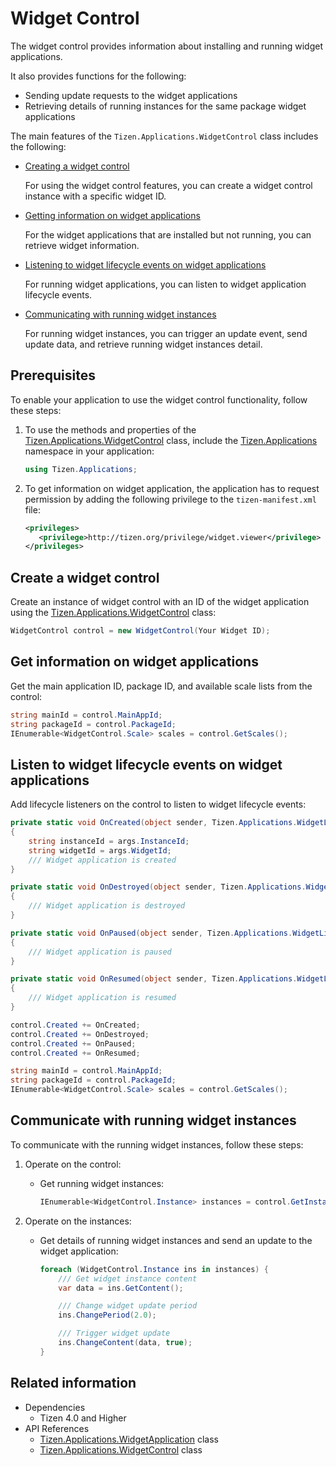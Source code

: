 # Widget Control

The widget control provides information about installing and running widget applications.

It also provides functions for the following:

-   Sending update requests to the widget applications
-   Retrieving details of running instances for the same package widget applications

The main features of the `Tizen.Applications.WidgetControl` class includes the following:

-   [Creating a widget control](#create_instance)

    For using the widget control features, you can create a widget control instance with a specific widget ID.

-   [Getting information on widget applications](#getting_information)

    For the widget applications that are installed but not running, you can retrieve widget information.

-   [Listening to widget lifecycle events on widget applications](#listening_events)

    For running widget applications, you can listen to widget application lifecycle events.

-   [Communicating with running widget instances](#communicating_instances)

    For running widget instances, you can trigger an update event, send update data, and retrieve running widget instances detail.

## Prerequisites

To enable your application to use the widget control functionality, follow these steps:

1.  To use the methods and properties of the [Tizen.Applications.WidgetControl](/application/dotnet/api/TizenFX/latest/api/Tizen.Applications.WidgetControl.html) class, include the [Tizen.Applications](/application/dotnet/api/TizenFX/latest/api/Tizen.Applications.html) namespace in your application:

    ```csharp
    using Tizen.Applications;
    ```

2.  To get information on widget application, the application has to request permission by adding the following privilege to the  `tizen-manifest.xml` file:

    ```XML
    <privileges>
       <privilege>http://tizen.org/privilege/widget.viewer</privilege>
    </privileges>
    ```

<a name="create_instance"></a>
## Create a widget control

Create an instance of widget control with an ID of the widget application using the [Tizen.Applications.WidgetControl](/application/dotnet/api/TizenFX/latest/api/Tizen.Applications.WidgetControl.html) class:

```csharp
WidgetControl control = new WidgetControl(Your Widget ID);
```

<a name="getting_information"></a>
## Get information on widget applications

Get the main application ID, package ID, and available scale lists from the control:

```csharp
string mainId = control.MainAppId;
string packageId = control.PackageId;
IEnumerable<WidgetControl.Scale> scales = control.GetScales();
```

<a name="listening_events"></a>
## Listen to widget lifecycle events on widget applications

Add lifecycle listeners on the control to listen to widget lifecycle events:

```csharp
private static void OnCreated(object sender, Tizen.Applications.WidgetLifecycleEventArgs args)
{
    string instanceId = args.InstanceId;
    string widgetId = args.WidgetId;
    /// Widget application is created
}

private static void OnDestroyed(object sender, Tizen.Applications.WidgetLifecycleEventArgs args)
{
    /// Widget application is destroyed
}

private static void OnPaused(object sender, Tizen.Applications.WidgetLifecycleEventArgs args)
{
    /// Widget application is paused
}

private static void OnResumed(object sender, Tizen.Applications.WidgetLifecycleEventArgs args)
{
    /// Widget application is resumed
}

control.Created += OnCreated;
control.Created += OnDestroyed;
control.Created += OnPaused;
control.Created += OnResumed;

string mainId = control.MainAppId;
string packageId = control.PackageId;
IEnumerable<WidgetControl.Scale> scales = control.GetScales();
```

<a name="communicating_instances"></a>
## Communicate with running widget instances

To communicate with the running widget instances, follow these steps:

1.  Operate on the control:
    -   Get running widget instances:

        ```csharp
        IEnumerable<WidgetControl.Instance> instances = control.GetInstances();
        ```

2.  Operate on the instances:
    -   Get details of running widget instances and send an update to the widget application:

        ```csharp
        foreach (WidgetControl.Instance ins in instances) {
            /// Get widget instance content
            var data = ins.GetContent();

            /// Change widget update period
            ins.ChangePeriod(2.0);

            /// Trigger widget update
            ins.ChangeContent(data, true);
        }
        ```

## Related information
  - Dependencies
    -   Tizen 4.0 and Higher
  - API References
    - [Tizen.Applications.WidgetApplication](/application/dotnet/api/TizenFX/latest/api/Tizen.Applications.WidgetApplication) class
    - [Tizen.Applications.WidgetControl](/application/dotnet/api/TizenFX/latest/api/Tizen.Applications.WidgetControl) class
